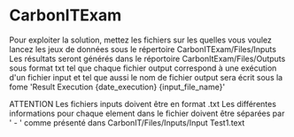 # CarbonITExam
Pour exploiter la solution, mettez les fichiers sur les quelles vous voulez lancez les jeux de données sous le répertoire CarbonITExam/Files/Inputs
Les résultats seront générés dans le réportoire CarbonItExam/Files/Outputs sous format txt tel que chaque fichier output correspond à une exécution d'un fichier input et tel que aussi le nom de fichier output sera écrit sous la fome 'Result Execution {date_execution} {input_file_name}'

ATTENTION
Les fichiers inputs doivent être en format .txt
Les différentes informations pour chaque element dans le fichier doivent être séparées par ' - ' comme présenté dans CarbonIT/Files/Inputs/Input Test1.text

